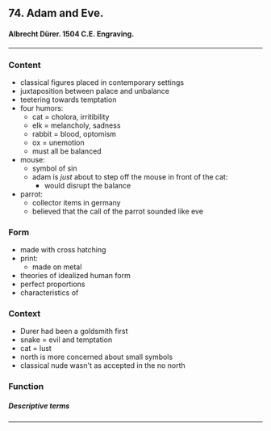 <!-- order:5 -->
## 74. Adam and Eve. 

#### Albrecht Dürer. 1504 C.E. Engraving.

  ---

### Content
- classical figures placed in contemporary settings
- juxtaposition between palace and unbalance
- teetering towards temptation
- four humors:
  - cat = cholora, irritibility
  - elk = melancholy, sadness
  - rabbit = blood, optomism
  - ox = unemotion
  - must all be balanced
- mouse:
  - symbol of sin
  - adam is *just* about to step off the mouse in front of the cat:
    - would disrupt the balance
- parrot:
  - collector items in germany
  - believed that the call of the parrot sounded like eve

### Form
- made with cross hatching
- print:
  - made on metal
- theories of idealized human form
- perfect proportions
- characteristics of 

### Context
- Durer had been a goldsmith first
- snake = evil and temptation
- cat = lust
- north is more concerned about small symbols
- classical nude wasn't as accepted in the no north


### Function

##### Descriptive terms

  ---
  